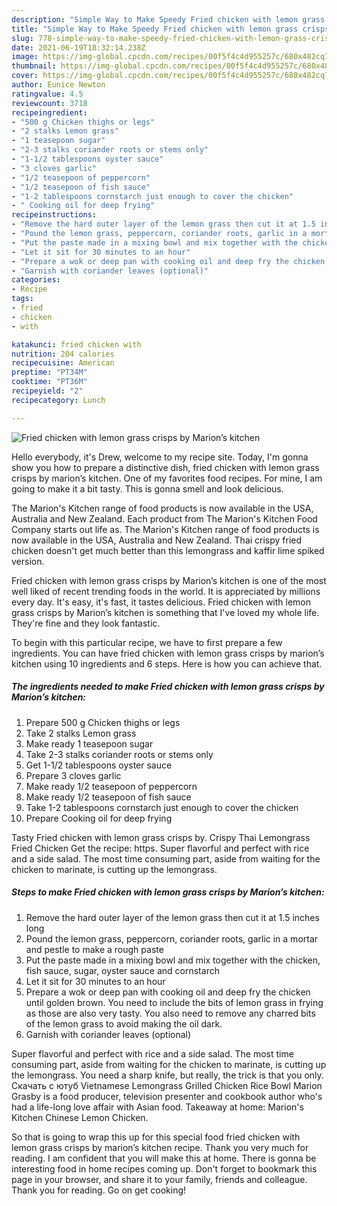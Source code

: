```yaml
---
description: "Simple Way to Make Speedy Fried chicken with lemon grass crisps by Marion’s kitchen"
title: "Simple Way to Make Speedy Fried chicken with lemon grass crisps by Marion’s kitchen"
slug: 778-simple-way-to-make-speedy-fried-chicken-with-lemon-grass-crisps-by-marions-kitchen
date: 2021-06-19T18:32:14.238Z
image: https://img-global.cpcdn.com/recipes/00f5f4c4d955257c/680x482cq70/fried-chicken-with-lemon-grass-crisps-by-marions-kitchen-recipe-main-photo.jpg
thumbnail: https://img-global.cpcdn.com/recipes/00f5f4c4d955257c/680x482cq70/fried-chicken-with-lemon-grass-crisps-by-marions-kitchen-recipe-main-photo.jpg
cover: https://img-global.cpcdn.com/recipes/00f5f4c4d955257c/680x482cq70/fried-chicken-with-lemon-grass-crisps-by-marions-kitchen-recipe-main-photo.jpg
author: Eunice Newton
ratingvalue: 4.5
reviewcount: 3718
recipeingredient:
- "500 g Chicken thighs or legs"
- "2 stalks Lemon grass"
- "1 teasepoon sugar"
- "2-3 stalks coriander roots or stems only"
- "1-1/2 tablespoons oyster sauce"
- "3 cloves garlic"
- "1/2 teasepoon of peppercorn"
- "1/2 teasepoon of fish sauce"
- "1-2 tablespoons cornstarch just enough to cover the chicken"
- " Cooking oil for deep frying"
recipeinstructions:
- "Remove the hard outer layer of the lemon grass then cut it at 1.5 inches long"
- "Pound the lemon grass, peppercorn, coriander roots, garlic in a mortar and pestle to make a rough paste"
- "Put the paste made in a mixing bowl and mix together with the chicken, fish sauce, sugar, oyster sauce and cornstarch"
- "Let it sit for 30 minutes to an hour"
- "Prepare a wok or deep pan with cooking oil and deep fry the chicken until golden brown. You need to include the bits of lemon grass in frying as those are also very tasty. You also need to remove any charred bits of the lemon grass to avoid making the oil dark."
- "Garnish with coriander leaves (optional)"
categories:
- Recipe
tags:
- fried
- chicken
- with

katakunci: fried chicken with 
nutrition: 204 calories
recipecuisine: American
preptime: "PT34M"
cooktime: "PT36M"
recipeyield: "2"
recipecategory: Lunch

---
```



![Fried chicken with lemon grass crisps by Marion’s kitchen](https://img-global.cpcdn.com/recipes/00f5f4c4d955257c/680x482cq70/fried-chicken-with-lemon-grass-crisps-by-marions-kitchen-recipe-main-photo.jpg)

Hello everybody, it's Drew, welcome to my recipe site. Today, I'm gonna show you how to prepare a distinctive dish, fried chicken with lemon grass crisps by marion’s kitchen. One of my favorites food recipes. For mine, I am going to make it a bit tasty. This is gonna smell and look delicious.

The Marion&#39;s Kitchen range of food products is now available in the USA, Australia and New Zealand. Each product from The Marion&#39;s Kitchen Food Company starts out life as. The Marion&#39;s Kitchen range of food products is now available in the USA, Australia and New Zealand. Thai crispy fried chicken doesn&#39;t get much better than this lemongrass and kaffir lime spiked version.

Fried chicken with lemon grass crisps by Marion’s kitchen is one of the most well liked of recent trending foods in the world. It is appreciated by millions every day. It's easy, it's fast, it tastes delicious. Fried chicken with lemon grass crisps by Marion’s kitchen is something that I've loved my whole life. They're fine and they look fantastic.


To begin with this particular recipe, we have to first prepare a few ingredients. You can have fried chicken with lemon grass crisps by marion’s kitchen using 10 ingredients and 6 steps. Here is how you can achieve that.

<!--inarticleads1-->

##### The ingredients needed to make Fried chicken with lemon grass crisps by Marion’s kitchen:

1. Prepare 500 g Chicken thighs or legs
1. Take 2 stalks Lemon grass
1. Make ready 1 teasepoon sugar
1. Take 2-3 stalks coriander roots or stems only
1. Get 1-1/2 tablespoons oyster sauce
1. Prepare 3 cloves garlic
1. Make ready 1/2 teasepoon of peppercorn
1. Make ready 1/2 teasepoon of fish sauce
1. Take 1-2 tablespoons cornstarch just enough to cover the chicken
1. Prepare  Cooking oil for deep frying


Tasty Fried chicken with lemon grass crisps by. Crispy Thai Lemongrass Fried Chicken Get the recipe: https. Super flavorful and perfect with rice and a side salad. The most time consuming part, aside from waiting for the chicken to marinate, is cutting up the lemongrass. 

<!--inarticleads2-->

##### Steps to make Fried chicken with lemon grass crisps by Marion’s kitchen:

1. Remove the hard outer layer of the lemon grass then cut it at 1.5 inches long
1. Pound the lemon grass, peppercorn, coriander roots, garlic in a mortar and pestle to make a rough paste
1. Put the paste made in a mixing bowl and mix together with the chicken, fish sauce, sugar, oyster sauce and cornstarch
1. Let it sit for 30 minutes to an hour
1. Prepare a wok or deep pan with cooking oil and deep fry the chicken until golden brown. You need to include the bits of lemon grass in frying as those are also very tasty. You also need to remove any charred bits of the lemon grass to avoid making the oil dark.
1. Garnish with coriander leaves (optional)


Super flavorful and perfect with rice and a side salad. The most time consuming part, aside from waiting for the chicken to marinate, is cutting up the lemongrass. You need a sharp knife, but really, the trick is that you only. Скачать с ютуб Vietnamese Lemongrass Grilled Chicken Rice Bowl Marion Grasby is a food producer, television presenter and cookbook author who&#39;s had a life-long love affair with Asian food. Takeaway at home: Marion&#39;s Kitchen Chinese Lemon Chicken. 

So that is going to wrap this up for this special food fried chicken with lemon grass crisps by marion’s kitchen recipe. Thank you very much for reading. I am confident that you will make this at home. There is gonna be interesting food in home recipes coming up. Don't forget to bookmark this page in your browser, and share it to your family, friends and colleague. Thank you for reading. Go on get cooking!
